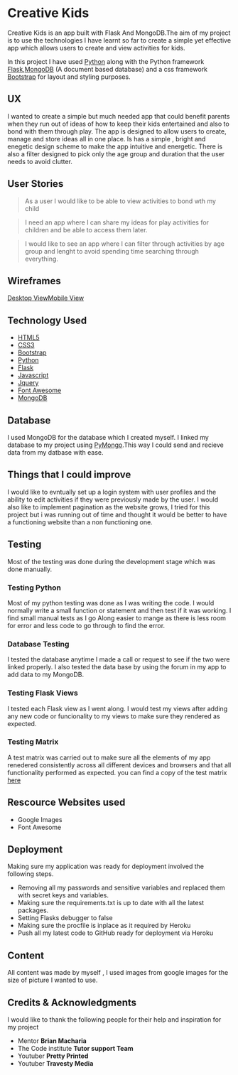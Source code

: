  # Creative Kids
 
 Creative Kids is an app built with Flask And MongoDB.The aim of my project is to
 use the technologies I have learnt so far to create a simple yet effective app which
 allows users to create and view activities for kids.
 
 In this project I have used [Python](https://www.python.org/) along with the Python framework 
 [Flask](https://www.fullstackpython.com/flask.html),[MongoDB](https://www.mongodb.com/)
 (A document based database) and a css framework [Bootstrap](https://getbootstrap.com/) for
 layout and styling purposes.
 
 ## UX
 I wanted to create a simple but much needed app that could benefit parents when they 
 run out of ideas of how to keep their kids entertained and also to bond with them
 through play. The app is designed to allow users to create, manage and store ideas all 
 in one place. Is has a simple , bright and enegetic design scheme to make the app 
 intuitive and energetic. There is also a filter designed to pick only the age group and duration 
 that the user needs to avoid clutter. 
 
 ## User Stories 
 > As a user I would like to be able to view activities to bond wth my child
 
 > I need an app where I can share my ideas for play activities for children
 and be able to access them later. 
 
 > I would like to see an app where I can filter through activities by age group and
 lenght to avoid spending time searching through everything. 
 
 ## Wireframes
 [Desktop View](https://www.python.org/)[Mobile View](https://www.python.org/)
 
 ## Technology Used
 
 * [HTML5](https://en.wikipedia.org/wiki/HTML5)
 * [CSS3](https://en.wikipedia.org/wiki/Cascading_Style_Sheets)
 * [Bootstrap](https://getbootstrap.com/)
 * [Python](https://www.python.org/)
 * [Flask](https://www.fullstackpython.com/flask.html)
 * [Javascript](https://www.javascript.com/)
 * [Jquery](https://jquery.com/)
 * [Font Awesome](https://fontawesome.com/)
 * [MongoDB](https://www.mongodb.com/)

 ## Database
 I used MongoDB for the database which I created myself. I linked my database to my 
 project using [PyMongo](https://api.mongodb.com/python/current/).This way I could 
 send and recieve data from my datbase with ease. 
 
 ## Things that I could improve
 
 I would like to evntually set up a login system with user profiles and the ability 
 to edit activities if they were previously made by the user. I would also 
 like to implement pagination as the website grows, I tried for this project but
 i was running out of time and thought it would be better to have a functioning 
 website than a non functioning one. 
 
 ## Testing
 
 Most of the testing was done during the development stage which was done manually.
 
 ### Testing Python
 Most of my python testing was done as I was writing the code. I would normally
 write a small function or statement and then test if it was working. I find small 
 manual tests as I go Along easier to mange as there is less room for error and 
 less code to go through to find the error.
 
 ### Database Testing 
 I tested the database anytime I made a call or request to see if the two were linked properly.
 I also tested the data base by using the forum in my app to add data to my MongoDB.
 
 ### Testing Flask Views
 I tested each Flask view as I went along. I would test my views after adding any new code 
 or funcionality to my views to make sure they rendered as expected. 
 
 ### Testing Matrix
 A test matrix was carried out to make sure all the elements of my app renedered 
 consistently across all different devices and browsers and that all functionality 
 performed as expected. you can find a copy of the test matrix [here](https://www.mongodb.com/)
 
 
 
 ## Rescource Websites used
 * Google Images
 * Font Awesome 
 
 
 ## Deployment 
 Making sure my application was ready for deployment involved the following steps.
 * Removing all my passwords and sensitive variables and replaced them with secret keys
 and variables.
 * Making sure the requirements.txt is up to date with all the latest packages.
 * Setting Flasks debugger to false
 * Making sure the procfile is inplace as it required by Heroku
 * Push all my latest code to GitHub ready for deployment via Heroku
 
  ## Content
  
  All content was made by myself , I used images from google images for the size
  of picture I wanted to use. 
 
 
  ## Credits & Acknowledgments
  
 I would like to thank the following people for their help and inspiration for my project
 * Mentor **Brian Macharia**
 * The Code institute **Tutor support Team**
 * Youtuber **Pretty Printed**
 * Youtuber **Travesty Media**